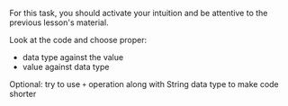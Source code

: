 For this task, you should activate your intuition and be attentive to the previous lesson's material.

Look at the code and choose proper:
* data type against the value
* value against data type

Optional: try to use `+` operation along with String data type to make code shorter